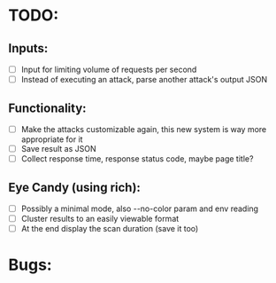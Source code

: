
# TODO: 

## Inputs:
- [ ] Input for limiting volume of requests per second
- [ ] Instead of executing an attack, parse another attack's output JSON

## Functionality:
- [ ] Make the attacks customizable again, this new system is way more appropriate for it
- [ ] Save result as JSON
- [ ] Collect response time, response status code, maybe page title?

## Eye Candy (using rich):
- [ ] Possibly a minimal mode, also --no-color param and env reading
- [ ] Cluster results to an easily viewable format
- [ ] At the end display the scan duration (save it too)

# Bugs:

